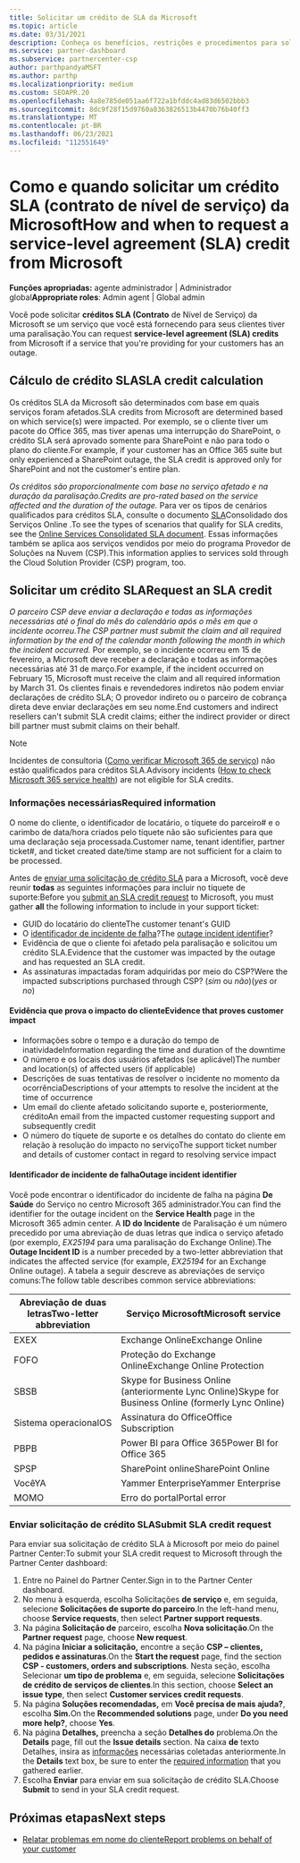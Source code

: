 ```yaml
---
title: Solicitar um crédito de SLA da Microsoft
ms.topic: article
ms.date: 03/31/2021
description: Conheça os benefícios, restrições e procedimentos para solicitar um crédito SLA (contrato de nível de serviço) da Microsoft se seus clientes experimentarem uma paralisação de serviço.
ms.service: partner-dashboard
ms.subservice: partnercenter-csp
author: parthpandyaMSFT
ms.author: parthp
ms.localizationpriority: medium
ms.custom: SEOAPR.20
ms.openlocfilehash: 4a8e785de051aa6f722a1bfddc4ad83d6502bbb3
ms.sourcegitcommit: 8dc9f28f15d9760a8363826513b4470b76b40ff3
ms.translationtype: MT
ms.contentlocale: pt-BR
ms.lasthandoff: 06/23/2021
ms.locfileid: "112551649"
---
```

# <a name="how-and-when-to-request-a-service-level-agreement-sla-credit-from-microsoft"></a><span data-ttu-id="1e657-103">Como e quando solicitar um crédito SLA (contrato de nível de serviço) da Microsoft</span><span class="sxs-lookup"><span data-stu-id="1e657-103">How and when to request a service-level agreement (SLA) credit from Microsoft</span></span>

<span data-ttu-id="1e657-104">**Funções apropriadas:** agente administrador | Administrador global</span><span class="sxs-lookup"><span data-stu-id="1e657-104">**Appropriate roles**: Admin agent | Global admin</span></span>

<span data-ttu-id="1e657-105">Você pode solicitar **créditos SLA (Contrato** de Nível de Serviço) da Microsoft se um serviço que você está fornecendo para seus clientes tiver uma paralisação.</span><span class="sxs-lookup"><span data-stu-id="1e657-105">You can request **service-level agreement (SLA) credits** from Microsoft if a service that you're providing for your customers has an outage.</span></span>

## <a name="sla-credit-calculation"></a><span data-ttu-id="1e657-106">Cálculo de crédito SLA</span><span class="sxs-lookup"><span data-stu-id="1e657-106">SLA credit calculation</span></span>

<span data-ttu-id="1e657-107">Os créditos SLA da Microsoft são determinados com base em quais serviços foram afetados.</span><span class="sxs-lookup"><span data-stu-id="1e657-107">SLA credits from Microsoft are determined based on which service(s) were impacted.</span></span> <span data-ttu-id="1e657-108">Por exemplo, se o cliente tiver um pacote do Office 365, mas tiver apenas uma interrupção do SharePoint, o crédito SLA será aprovado somente para SharePoint e não para todo o plano do cliente.</span><span class="sxs-lookup"><span data-stu-id="1e657-108">For example, if your customer has an Office 365 suite but only experienced a SharePoint outage, the SLA credit is approved only for SharePoint and not the customer's entire plan.</span></span>

<span data-ttu-id="1e657-109">*Os créditos são proporcionalmente com base no serviço afetado e na duração da paralisação.*</span><span class="sxs-lookup"><span data-stu-id="1e657-109">*Credits are pro-rated based on the service affected and the duration of the outage.*</span></span> <span data-ttu-id="1e657-110">Para ver os tipos de cenários qualificados para créditos SLA, consulte o documento [SLA](http://www.microsoftvolumelicensing.com/DocumentSearch.aspx?Mode=3&DocumentTypeId=37)Consolidado dos Serviços Online .</span><span class="sxs-lookup"><span data-stu-id="1e657-110">To see the types of scenarios that qualify for SLA credits, see the [Online Services Consolidated SLA document](http://www.microsoftvolumelicensing.com/DocumentSearch.aspx?Mode=3&DocumentTypeId=37).</span></span> <span data-ttu-id="1e657-111">Essas informações também se aplica aos serviços vendidos por meio do programa Provedor de Soluções na Nuvem (CSP).</span><span class="sxs-lookup"><span data-stu-id="1e657-111">This information applies to services sold through the Cloud Solution Provider (CSP) program, too.</span></span>


## <a name="request-an-sla-credit"></a><span data-ttu-id="1e657-112">Solicitar um crédito SLA</span><span class="sxs-lookup"><span data-stu-id="1e657-112">Request an SLA credit</span></span>

<span data-ttu-id="1e657-113">*O parceiro CSP deve enviar a declaração e todas as informações necessárias até o final do mês do calendário após o mês em que o incidente ocorreu.*</span><span class="sxs-lookup"><span data-stu-id="1e657-113">*The CSP partner must submit the claim and all required information by the end of the calendar month following the month in which the incident occurred.*</span></span> <span data-ttu-id="1e657-114">Por exemplo, se o incidente ocorreu em 15 de fevereiro, a Microsoft deve receber a declaração e todas as informações necessárias até 31 de março.</span><span class="sxs-lookup"><span data-stu-id="1e657-114">For example, if the incident occurred on February 15, Microsoft must receive the claim and all required information by March 31.</span></span> <span data-ttu-id="1e657-115">Os clientes finais e revendedores indiretos não podem enviar declarações de crédito SLA; O provedor indireto ou o parceiro de cobrança direta deve enviar declarações em seu nome.</span><span class="sxs-lookup"><span data-stu-id="1e657-115">End customers and indirect resellers can't submit SLA credit claims; either the indirect provider or direct bill partner must submit claims on their behalf.</span></span>

>[!NOTE]
><span data-ttu-id="1e657-116">Incidentes de consultoria ([Como verificar Microsoft 365 de serviço](/microsoft-365/enterprise/view-service-health#incidents-and-advisories)) não estão qualificados para créditos SLA.</span><span class="sxs-lookup"><span data-stu-id="1e657-116">Advisory incidents ([How to check Microsoft 365 service health](/microsoft-365/enterprise/view-service-health#incidents-and-advisories)) are not eligible for SLA credits.</span></span>

### <a name="required-information"></a><span data-ttu-id="1e657-117">Informações necessárias</span><span class="sxs-lookup"><span data-stu-id="1e657-117">Required information</span></span>

<span data-ttu-id="1e657-118">O nome do cliente, o identificador de locatário, o tíquete do parceiro# e o carimbo de data/hora criados pelo tíquete não são suficientes para que uma declaração seja processada.</span><span class="sxs-lookup"><span data-stu-id="1e657-118">Customer name, tenant identifier, partner ticket#, and ticket created date/time stamp are not sufficient for a claim to be processed.</span></span>

<span data-ttu-id="1e657-119">Antes de [enviar uma solicitação de crédito SLA](#submit-sla-credit-request) para a Microsoft, você deve reunir **todas** as seguintes informações para incluir no tíquete de suporte:</span><span class="sxs-lookup"><span data-stu-id="1e657-119">Before you [submit an SLA credit request](#submit-sla-credit-request) to Microsoft, you must gather **all** the following information to include in your support ticket:</span></span>

- <span data-ttu-id="1e657-120">GUID do locatário do cliente</span><span class="sxs-lookup"><span data-stu-id="1e657-120">The customer tenant's GUID</span></span>
- <span data-ttu-id="1e657-121">O [identificador de incidente de falha](#outage-incident-identifier)?</span><span class="sxs-lookup"><span data-stu-id="1e657-121">The [outage incident identifier](#outage-incident-identifier)?</span></span>
- <span data-ttu-id="1e657-122">Evidência de que o cliente foi afetado pela paralisação e solicitou um crédito SLA.</span><span class="sxs-lookup"><span data-stu-id="1e657-122">Evidence that the customer was impacted by the outage and has requested an SLA credit.</span></span>
- <span data-ttu-id="1e657-123">As assinaturas impactadas foram adquiridas por meio do CSP?</span><span class="sxs-lookup"><span data-stu-id="1e657-123">Were the impacted subscriptions purchased through CSP?</span></span> <span data-ttu-id="1e657-124">(*sim* ou *não*)</span><span class="sxs-lookup"><span data-stu-id="1e657-124">(*yes* or *no*)</span></span>

#### <a name="evidence-that-proves-customer-impact"></a><span data-ttu-id="1e657-125">Evidência que prova o impacto do cliente</span><span class="sxs-lookup"><span data-stu-id="1e657-125">Evidence that proves customer impact</span></span>

- <span data-ttu-id="1e657-126">Informações sobre o tempo e a duração do tempo de inatividade</span><span class="sxs-lookup"><span data-stu-id="1e657-126">Information regarding the time and duration of the downtime</span></span>
- <span data-ttu-id="1e657-127">O número e os locais dos usuários afetados (se aplicável)</span><span class="sxs-lookup"><span data-stu-id="1e657-127">The number and location(s) of affected users (if applicable)</span></span>
- <span data-ttu-id="1e657-128">Descrições de suas tentativas de resolver o incidente no momento da ocorrência</span><span class="sxs-lookup"><span data-stu-id="1e657-128">Descriptions of your attempts to resolve the incident at the time of occurrence</span></span>
- <span data-ttu-id="1e657-129">Um email do cliente afetado solicitando suporte e, posteriormente, crédito</span><span class="sxs-lookup"><span data-stu-id="1e657-129">An email from the impacted customer requesting support and subsequently credit</span></span>
- <span data-ttu-id="1e657-130">O número do tíquete de suporte e os detalhes do contato do cliente em relação à resolução do impacto no serviço</span><span class="sxs-lookup"><span data-stu-id="1e657-130">The support ticket number and details of customer contact in regard to resolving service impact</span></span>


#### <a name="outage-incident-identifier"></a><span data-ttu-id="1e657-131">Identificador de incidente de falha</span><span class="sxs-lookup"><span data-stu-id="1e657-131">Outage incident identifier</span></span>

<span data-ttu-id="1e657-132">Você pode encontrar o identificador do incidente de falha na página **De Saúde** do Serviço no centro Microsoft 365 administrador.</span><span class="sxs-lookup"><span data-stu-id="1e657-132">You can find the identifier for the outage incident on the **Service Health** page in the Microsoft 365 admin center.</span></span> <span data-ttu-id="1e657-133">A **ID do Incidente** de Paralisação é um número precedido por uma abreviação de duas letras que indica o serviço afetado (por exemplo, *EX25194* para uma paralisação do Exchange Online).</span><span class="sxs-lookup"><span data-stu-id="1e657-133">The **Outage Incident ID** is a number preceded by a two-letter abbreviation that indicates the affected service (for example, *EX25194* for an Exchange Online outage).</span></span> <span data-ttu-id="1e657-134">A tabela a seguir descreve as abreviações de serviço comuns:</span><span class="sxs-lookup"><span data-stu-id="1e657-134">The follow table describes common service abbreviations:</span></span>

| <span data-ttu-id="1e657-135">Abreviação de duas letras</span><span class="sxs-lookup"><span data-stu-id="1e657-135">Two-letter abbreviation</span></span> | <span data-ttu-id="1e657-136">Serviço Microsoft</span><span class="sxs-lookup"><span data-stu-id="1e657-136">Microsoft service</span></span> |
| ----------------------- | ----------------- |
| <span data-ttu-id="1e657-137">EX</span><span class="sxs-lookup"><span data-stu-id="1e657-137">EX</span></span> | <span data-ttu-id="1e657-138">Exchange Online</span><span class="sxs-lookup"><span data-stu-id="1e657-138">Exchange Online</span></span> |
| <span data-ttu-id="1e657-139">FO</span><span class="sxs-lookup"><span data-stu-id="1e657-139">FO</span></span> | <span data-ttu-id="1e657-140">Proteção do Exchange Online</span><span class="sxs-lookup"><span data-stu-id="1e657-140">Exchange Online Protection</span></span> |
| <span data-ttu-id="1e657-141">SB</span><span class="sxs-lookup"><span data-stu-id="1e657-141">SB</span></span> | <span data-ttu-id="1e657-142">Skype for Business Online (anteriormente Lync Online)</span><span class="sxs-lookup"><span data-stu-id="1e657-142">Skype for Business Online (formerly Lync Online)</span></span> |
| <span data-ttu-id="1e657-143">Sistema operacional</span><span class="sxs-lookup"><span data-stu-id="1e657-143">OS</span></span> | <span data-ttu-id="1e657-144">Assinatura do Office</span><span class="sxs-lookup"><span data-stu-id="1e657-144">Office Subscription</span></span> |
| <span data-ttu-id="1e657-145">PB</span><span class="sxs-lookup"><span data-stu-id="1e657-145">PB</span></span> | <span data-ttu-id="1e657-146">Power BI para Office 365</span><span class="sxs-lookup"><span data-stu-id="1e657-146">Power BI for Office 365</span></span> |
| <span data-ttu-id="1e657-147">SP</span><span class="sxs-lookup"><span data-stu-id="1e657-147">SP</span></span> | <span data-ttu-id="1e657-148">SharePoint online</span><span class="sxs-lookup"><span data-stu-id="1e657-148">SharePoint Online</span></span> |
| <span data-ttu-id="1e657-149">Você</span><span class="sxs-lookup"><span data-stu-id="1e657-149">YA</span></span> | <span data-ttu-id="1e657-150">Yammer Enterprise</span><span class="sxs-lookup"><span data-stu-id="1e657-150">Yammer Enterprise</span></span> |
| <span data-ttu-id="1e657-151">MO</span><span class="sxs-lookup"><span data-stu-id="1e657-151">MO</span></span> | <span data-ttu-id="1e657-152">Erro do portal</span><span class="sxs-lookup"><span data-stu-id="1e657-152">Portal error</span></span> |

### <a name="submit-sla-credit-request"></a><span data-ttu-id="1e657-153">Enviar solicitação de crédito SLA</span><span class="sxs-lookup"><span data-stu-id="1e657-153">Submit SLA credit request</span></span>

<span data-ttu-id="1e657-154">Para enviar sua solicitação de crédito SLA à Microsoft por meio do painel Partner Center:</span><span class="sxs-lookup"><span data-stu-id="1e657-154">To submit your SLA credit request to Microsoft through the Partner Center dashboard:</span></span>

1. <span data-ttu-id="1e657-155">Entre no Painel do Partner Center.</span><span class="sxs-lookup"><span data-stu-id="1e657-155">Sign in to the Partner Center dashboard.</span></span>
2. <span data-ttu-id="1e657-156">No menu à esquerda, escolha Solicitações **de serviço** e, em seguida, selecione **Solicitações de suporte do parceiro**.</span><span class="sxs-lookup"><span data-stu-id="1e657-156">In the left-hand menu, choose **Service requests**, then select **Partner support requests**.</span></span>
3. <span data-ttu-id="1e657-157">Na página **Solicitação de** parceiro, escolha **Nova solicitação**.</span><span class="sxs-lookup"><span data-stu-id="1e657-157">On the **Partner request** page, choose **New request**.</span></span>
4. <span data-ttu-id="1e657-158">Na página **Iniciar a solicitação,** encontre a seção **CSP – clientes, pedidos e assinaturas**.</span><span class="sxs-lookup"><span data-stu-id="1e657-158">On the **Start the request** page, find the section **CSP - customers, orders and subscriptions**.</span></span> <span data-ttu-id="1e657-159">Nesta seção, escolha Selecionar **um tipo de problema** e, em seguida, selecione **Solicitações de crédito de serviços de clientes**.</span><span class="sxs-lookup"><span data-stu-id="1e657-159">In this section, choose **Select an issue type**, then select **Customer services credit requests**.</span></span>
5. <span data-ttu-id="1e657-160">Na página **Soluções recomendadas,** em **Você precisa de mais ajuda?**, escolha **Sim.**</span><span class="sxs-lookup"><span data-stu-id="1e657-160">On the **Recommended solutions** page, under **Do you need more help?**, choose **Yes**.</span></span>
6. <span data-ttu-id="1e657-161">Na página **Detalhes,** preencha a seção **Detalhes do** problema.</span><span class="sxs-lookup"><span data-stu-id="1e657-161">On the **Details** page, fill out the **Issue details** section.</span></span> <span data-ttu-id="1e657-162">Na caixa **de** texto Detalhes, insira as [informações](#required-information) necessárias coletadas anteriormente.</span><span class="sxs-lookup"><span data-stu-id="1e657-162">In the **Details** text box, be sure to enter the [required information](#required-information) that you gathered earlier.</span></span>
7. <span data-ttu-id="1e657-163">Escolha **Enviar** para enviar em sua solicitação de crédito SLA.</span><span class="sxs-lookup"><span data-stu-id="1e657-163">Choose **Submit** to send in your SLA credit request.</span></span>

## <a name="next-steps"></a><span data-ttu-id="1e657-164">Próximas etapas</span><span class="sxs-lookup"><span data-stu-id="1e657-164">Next steps</span></span>

- [<span data-ttu-id="1e657-165">Relatar problemas em nome do cliente</span><span class="sxs-lookup"><span data-stu-id="1e657-165">Report problems on behalf of your customer</span></span>](report-problems-on-behalf-of-a-customer.md)
